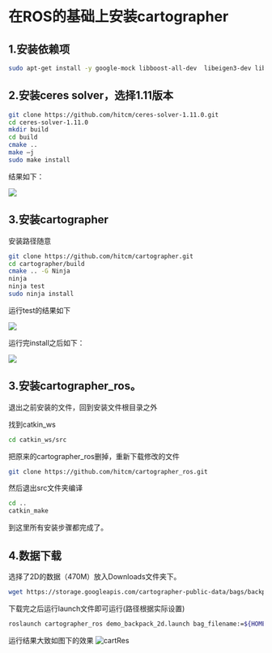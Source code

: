 # 在ROS的基础上安装cartographer

## 1.安装依赖项

```sh
sudo apt-get install -y google-mock libboost-all-dev  libeigen3-dev libgflags-dev libgoogle-glog-dev liblua5.2-dev libprotobuf-dev  libsuitesparse-dev libwebp-dev ninja-build protobuf-compiler python-sphinx  ros-indigo-tf2-eigen libatlas-base-dev libsuitesparse-dev liblapack-dev
```



## 2.安装ceres solver，选择1.11版本

```sh
git clone https://github.com/hitcm/ceres-solver-1.11.0.git
cd ceres-solver-1.11.0
mkdir build
cd build
cmake ..
make –j
sudo make install
```

结果如下：

![](http://www.serena.pub/wp-content/uploads/2016/11/cart1.png)



## 3.安装cartographer

安装路径随意

```sh
git clone https://github.com/hitcm/cartographer.git
cd cartographer/build
cmake .. -G Ninja
ninja
ninja test
sudo ninja install
```

运行test的结果如下

![](http://www.serena.pub/wp-content/uploads/2016/11/cart3.png)

运行完install之后如下：

![](http://www.serena.pub/wp-content/uploads/2016/11/cart4.png)



 ## **3.安装cartographer_ros。**

退出之前安装的文件，回到安装文件根目录之外

找到catkin_ws

```sh
cd catkin_ws/src
```

把原来的cartographer_ros删掉，重新下载修改的文件

```sh
git clone https://github.com/hitcm/cartographer_ros.git
```

然后退出src文件夹编译

```sh
cd ..
catkin_make
```

到这里所有安装步骤都完成了。



## 4.数据下载

选择了2D的数据（470M）放入Downloads文件夹下。

```sh
wget https://storage.googleapis.com/cartographer-public-data/bags/backpack_2d/cartographer_paper_deutsches_museum.bag
```

下载完之后运行launch文件即可运行(路径根据实际设置)

```sh
roslaunch cartographer_ros demo_backpack_2d.launch bag_filename:=${HOME}/Downloads/cartographer_paper_deutsches_museum.bag
```

运行结果大致如图下的效果 
![cartRes](http://www.serena.pub/wp-content/uploads/2016/11/cartRes.jpg)

